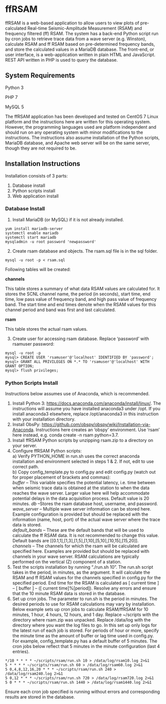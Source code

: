 # ffRSAM

ffRSAM is a web-based application to allow users to view plots of pre-calculated Real-time Seismic-Amplitude Measurement (RSAM) and frequency filtered (ff) RSAM.  The system has a back-end Python script run by cron jobs to retrieve trace data from a wave server (e.g. Winston), calculate RSAM and ff RSAM based on pre-determined frequency bands, and store the calculated values in a MariaDB database.  The front-end, or user interface, is a web-application written in plain HTML and JavaScript. REST API written in PHP is used to query the database.

## System Requirements
Python 3

PHP 7

MySQL 5

The ffRSAM application has been developed and tested on CentOS 7 Linux platform and the instructions here are written for this operating system.  However, the programming languages used are platform independent and should run on any operating system with minor modifications to the instructions.  The instructions also assume installation of the Python scripts, MariaDB database, and Apache web server will be on the same server, though they are not required to be.  

## Installation Instructions

Installation consists of 3 parts:
1.  Database install
2.  Python scripts install
3.  Web application install

### Database Install
1. Install MariaDB (or MySQL) if it is not already installed.
```
yum install mariadb-server
systemctl enable mariadb
systemctl start mariadb
mysqladmin -u root password 'newpassword' 
```

2. Create rsam database and objects. The rsam.sql file is in the sql folder.

```
mysql -u root -p < rsam.sql
```
Following tables will be created:

**channels**

This table stores a summary of what data RSAM values are calculated for.  It stores the SCNL channel name, the period (in seconds), start time, end time, low pass value of frequency band, and high pass value of frequency band. The start time and end times denote when the RSAM values for this channel period and band was first and last calculated.

**rsam**

This table stores the actual rsam values.

3. Create user for accessing rsam database. Replace ‘password’ with rsamuser password:

```
mysql -u root -p
mysql> CREATE USER 'rsamuser'@'localhost' IDENTIFIED BY 'password'; 
mysql> GRANT ALL PRIVILEGES ON *.* TO 'rsamuser'@'localhost' WITH GRANT OPTION;
mysql> flush privileges;
```

### Python Scripts Install

Instructions below assumes use of Anaconda, which is recommended.  
1)	Install Python 3: https://docs.anaconda.com/anaconda/install/linux/. The instructions will assume you have installed anaconda3 under /opt.  If you install anaconda3 elsewhere, replace /opt/anaconda3 in this instruction with your installation directory.  
2)	Install ObsPy: https://github.com/obspy/obspy/wiki/Installation-via-Anaconda. Instructions here creates an ‘obspy’ environment.  Use ‘rsam’ here instead, e.g. conda create -n rsam python=3.7.  
3)	Install ffRSAM Python scripts by unzipping rsam.zip to a directory on your server.  
4)	Configure ffRSAM Python scripts:  
a)	Verify PYTHON_HOME in run.sh uses the correct anaconda installation and environment selected in steps 1 & 2.  If not, edit to use correct path.  
b)	Copy config_template.py to config.py and edit config.py (watch out for proper placement of brackets and commas):  
*buffer* – This variable specifies the potential latency, i.e. time between when seismic trace data is obtained at the station to when the data reaches the wave server.  Larger value here will help accommodate potential delays in the data acquisition process.  Default value is 20 minutes. 
*db* –Stores the rsam database host, username, and password.  
*wave_server* – Multiple wave server information can be stored here.  Example configuration is provided but should be replaced with the information (name, host, port) of the actual wave server where the trace data is stored.  
*default_bands* – These are the default bands that will be used to calculate the ff RSAM data. It is not recommended to change this value.  Default bands are [[0.1,1],[1,3],[1,5],[1,10],[5,10],[10,15],[15,20]].  
*channels* – The channels for which the rsam will be calculated are specified here.  Examples are provided but should be replaced with channels in your wave server.  RSAM calculations are typically performed on the vertical (Z) component of a station.  
5)	Test the scripts installation by running “./run.sh 10”.  The run.sh script takes in the period, in minutes, as the argument.  It will calculate the RSAM and ff RSAM values for the channels specified in config.py for the specified period.  End time for the RSAM is calculated as [ current time ] – [ buffer ] – ([ current time]%[period]).  Resolve any errors and ensure that the 10 minute RSAM data is stored in the database.  
6)	Set up cron jobs. The parameter to run.sh is the period in minutes. The desired periods to use for RSAM calculations may vary by installation.  Below example sets up cron jobs to calculate RSAM/ffRSAM for 10 minutes, 1 hour, 4 hours, 12 hours, and 1 day.  Replace ~/scripts with the directory where rsam.zip was unpacked.  Replace /data/log with the directory where you want the log files to go.  In this set up only logs for the latest run of each job is stored. For periods of hour or more, specify the minute time as the amount of buffer or lag time used in config.py.  For example, config_template.py has a default buffer of 5 minutes.  The cron jobs below reflect that 5 minutes in the minute configuration (last 4 entries).

```
*/10 * * * * ~/scripts/rsam/run.sh 10 > /data/log/rsam10.log 2>&1
5 * * * * ~/scripts/rsam/run.sh 60 > /data/log/rsam60.log 2>&1
5 0,4,8,12,16,20 * * * ~/scripts/rsam/run.sh 240 > /data/log/rsam240.log 2>&1
5 0,12 * * * ~/scripts/rsam/run.sh 720 > /data/log/rsam720.log 2>&1
5 0 * * * ~/scripts/rsam/run.sh 1440 > /data/log/rsam1440.log 2>&1

```
Ensure each cron job specified is running without errors and corresponding results are stored in the database.

